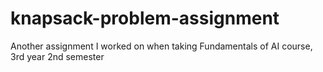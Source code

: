 # knapsack-problem-assignment
Another assignment I worked on when taking Fundamentals of AI course, 3rd year 2nd semester
